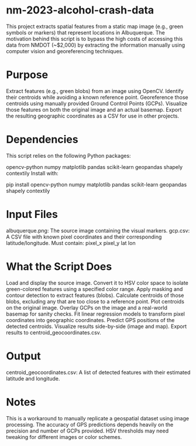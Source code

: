 # nm-2023-alcohol-crash-data

This project extracts spatial features from a static map image (e.g., green symbols or markers) that represent locations in Albuquerque. The motivation behind this script is to bypass the high costs of accessing this data from NMDOT (~$2,000) by extracting the information manually using computer vision and georeferencing techniques.

# Purpose

Extract features (e.g., green blobs) from an image using OpenCV.
Identify their centroids while avoiding a known reference point.
Georeference those centroids using manually provided Ground Control Points (GCPs).
Visualize those features on both the original image and an actual basemap.
Export the resulting geographic coordinates as a CSV for use in other projects.

# Dependencies

This script relies on the following Python packages:

opencv-python
numpy
matplotlib
pandas
scikit-learn
geopandas
shapely
contextily
Install with:

pip install opencv-python numpy matplotlib pandas scikit-learn geopandas shapely contextily

# Input Files

albuquerque.png: The source image containing the visual markers.
gcp.csv: A CSV file with known pixel coordinates and their corresponding latitude/longitude. Must contain:
pixel_x
pixel_y
lat
lon

# What the Script Does

Load and display the source image.
Convert it to HSV color space to isolate green-colored features using a specified color range.
Apply masking and contour detection to extract features (blobs).
Calculate centroids of those blobs, excluding any that are too close to a reference point.
Plot centroids on the original image.
Overlay GCPs on the image and a real-world basemap for sanity checks.
Fit linear regression models to transform pixel coordinates into geographic coordinates.
Predict GPS positions of the detected centroids.
Visualize results side-by-side (image and map).
Export results to centroid_geocoordinates.csv.

# Output

centroid_geocoordinates.csv: A list of detected features with their estimated latitude and longitude.


# Notes

This is a workaround to manually replicate a geospatial dataset using image processing.
The accuracy of GPS predictions depends heavily on the precision and number of GCPs provided.
HSV thresholds may need tweaking for different images or color schemes.